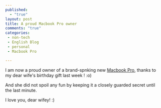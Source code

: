 ```yaml
---
published: 
  - "true"
layout: post
title: A proud Macbook Pro owner
comments: "true"
categories:
 - non-tech
 - English Blog
 - personal
 - Macbook Pro

---
```


I am now a proud owner of a brand-spnking new [Macbook Pro](http://store.apple.com/us/configure/MD103LL/A), thanks to my dear wife's birthday gift last week ! :o)

And she did not spoil any fun by keeping it a closely guarded secret until the last minute.

I love you, dear wifey! :)
